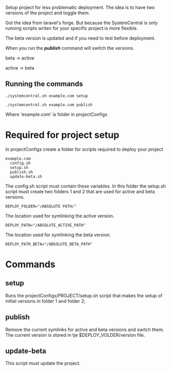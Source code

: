Setup project for less problematic deployment.
The idea is to have two versions of the project and toggle them.

Got the idea from laravel's forge. But because the SystemCentral is only running scripts writen for your specific project is more flexible.

The beta version is updated and if you need to test before deployment.

When you run the ***publish*** command will switch the versions.

beta -> active

active -> beta

## Running the commands
```
./systemcentral.sh example.com setup

./systemcentral.sh example.com publish
```
Where 'example.com' is folder in projectConfigs

# Required for project setup
In projectConfigs create a folder for scripts required to deploy your project

```
example.com
  config.sh
  setup.sh
  publish.sh
  update-beta.sh
```

The config.sh script must contain these variables.
In this folder the setup.sh script must create two folders
1 and 2 that are used for active and beta versions.
```
DEPLOY_FOLDER="/ABSOLUTE PATH/"
```

The location used for symlinking the active version.
```
DEPLOY_PATH="/ABSOLUTE_ACTIVE_PATH"
```

The location used for symlinking the beta version.
```
DEPLOY_PATH_BETA="/ABSOLUTE_BETA_PATH"
```

# Commands

## setup
Runs the projectConfigs/PROJECT/setup.sh script that makes the setup of initial versions in folder 1 and folder 2;

## publish
Remove the current symlinks for active and beta versions and switch them.
The current version is stored in tje $DEPLOY_VOLDER/version file.

## update-beta
This script must update the project.
